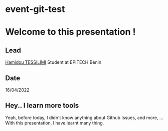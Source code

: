 # event-git-test

# Welcome to this presentation !

## Lead
[Hamidou TESSILIMI](https://www.hamidoutessilimi.me/)
Student at EPITECH Bénin

## Date 
16/04/2022

## Hey.. I learn more tools

Yeah, before today, I didn't know anything about Github Issues, and more, ...
With this presentation, I have learnt many thing.
